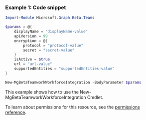 ### Example 1: Code snippet

```powershellImport-Module Microsoft.Graph.Beta.Teams

$params = @{
	displayName = "displayName-value"
	apiVersion = 99
	encryption = @{
		protocol = "protocol-value"
		secret = "secret-value"
	}
	isActive = $true
	url = "url-value"
	supportedEntities = "supportedEntities-value"
}

New-MgBetaTeamworkWorkforceIntegration -BodyParameter $params
```
This example shows how to use the New-MgBetaTeamworkWorkforceIntegration Cmdlet.
To learn about permissions for this resource, see the [permissions reference](/graph/permissions-reference).

